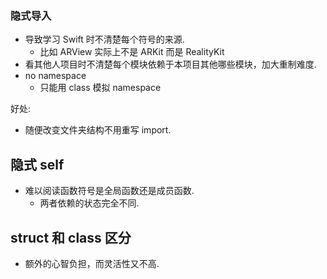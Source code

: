 ### 隐式导入
- 导致学习 Swift 时不清楚每个符号的来源.
    - 比如 ARView 实际上不是 ARKit 而是 RealityKit
- 看其他人项目时不清楚每个模块依赖于本项目其他哪些模块，加大重制难度.
- no namespace
    - 只能用 class 模拟 namespace

好处:
- 随便改变文件夹结构不用重写 import.

## 隐式 self
- 难以阅读函数符号是全局函数还是成员函数.
    - 两者依赖的状态完全不同.

## struct 和 class 区分
- 额外的心智负担，而灵活性又不高.

